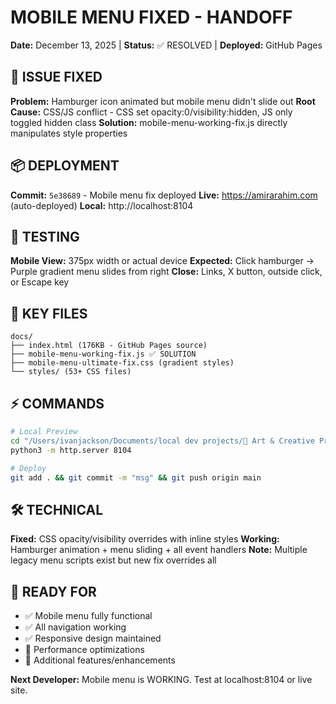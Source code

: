# MOBILE MENU FIXED - HANDOFF
**Date:** December 13, 2025 | **Status:** ✅ RESOLVED | **Deployed:** GitHub Pages

## 🔧 ISSUE FIXED
**Problem:** Hamburger icon animated but mobile menu didn't slide out
**Root Cause:** CSS/JS conflict - CSS set opacity:0/visibility:hidden, JS only toggled hidden class
**Solution:** mobile-menu-working-fix.js directly manipulates style properties

## 📦 DEPLOYMENT
**Commit:** `5e38689` - Mobile menu fix deployed
**Live:** https://amirarahim.com (auto-deployed)
**Local:** http://localhost:8104

## 🧪 TESTING
**Mobile View:** 375px width or actual device
**Expected:** Click hamburger → Purple gradient menu slides from right
**Close:** Links, X button, outside click, or Escape key

## 📁 KEY FILES
```
docs/
├── index.html (176KB - GitHub Pages source)
├── mobile-menu-working-fix.js ✅ SOLUTION
├── mobile-menu-ultimate-fix.css (gradient styles)
└── styles/ (53+ CSS files)
```

## ⚡ COMMANDS
```bash
# Local Preview
cd "/Users/ivanjackson/Documents/local dev projects/🎨 Art & Creative Projects/my-manus-project/docs"
python3 -m http.server 8104

# Deploy
git add . && git commit -m "msg" && git push origin main
```

## 🛠️ TECHNICAL
**Fixed:** CSS opacity/visibility overrides with inline styles
**Working:** Hamburger animation + menu sliding + all event handlers
**Note:** Multiple legacy menu scripts exist but new fix overrides all

## 🎯 READY FOR
* ✅ Mobile menu fully functional
* ✅ All navigation working
* ✅ Responsive design maintained
* 🔄 Performance optimizations
* 🔄 Additional features/enhancements

**Next Developer:** Mobile menu is WORKING. Test at localhost:8104 or live site.
